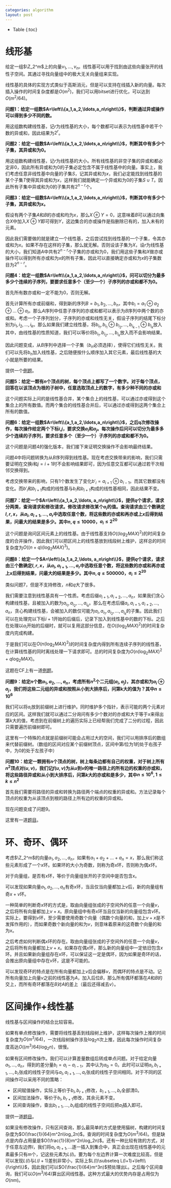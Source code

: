 ```yaml
---
categories: algorithm
layout: post
---
```


- Table
{:toc}

# 线形基

给定一组$\Z_2^m$上的向量$v_1,\ldots,v_n$。线性基可以用于找到由这些向量张开的线性子空间。其通过寻找向量组中的极大无关向量组来实现。

线性基的具体的实现方式类似于高斯消元，但是可以支持在线插入新的向量。每次插入操作的时间复杂度都是$O(m^2)$，我们可以用bitset进行优化，可以达到$O(m^2/64)$。

**问题1：给定一组数$A=\left\\{a_1,a_2,\ldots,a_n\right\\}$，判断通过异或操作可以得到多少不同的数。**

用这组数构建线性基，记$r$为线性基的大小，每个数都可以表示为线性基中若干个数的异或和，因此结果为$2^r$。

**问题2：给定一组数$A=\left\\{a_1,a_2,\ldots,a_n\right\\}$，判断其中有多少个子集，其异或和为0。**

用这组数构建线性基，记$r$为线性基的大小。所有线性基的非空子集的异或和都必定非0，因此所有异或和为0的子集必定包含不属于线性基中的向量。事实上，我们考虑任意非线性基中向量的子集$S$，记其异或和为$x$，我们必定能找到线性基的某个子集$T$使得其异或和为$x$，这样我们就能确定一个异或和为0的子集$S\cup T$。因此所有子集中异或和为0的子集共有$2^{n-r}$个。

**问题3：给定一组数$A=\left\\{a_1,a_2,\ldots,a_n\right\\}$，判断其中有多少个子集，其异或和为$x$。**

假设有两个子集$A$和$B$的亦或和均为$x$，那么$X\oplus Y=0$，这意味着$B$可以通过向集合$X$中加入$X\oplus Y$即可得到$Y$，这边集合的亦或操作是指删除已有的，加入未有的元素。

因此我们需要做的就是建立一个线性基，之后尝试找到线性基的一个子集，令其亦或和为$x$。如果不存在这样的子集，那么就无解。否则设该子集为$X$，设$r$为线性基的大小，我们知道$A$中共有$2^{n-r}$个子集的亦或和为0，我们用这些子集和$X$做亦或操作可以得到所有亦或和为$x$的所有子集，因此可以直接确定亦或和为$x$的子集数目为$2^{n-r}$。

**问题4：给定一组数$A=\left\\{a_1,a_2,\ldots,a_n\right\\}$，问可以切分为最多多少个连续的子序列，要要求任意多个（至少一个）子序列的亦或和都不为0。**

首先所有数亦或和一定不能为0，否则无解。

首先计算所有亦或前缀和，得到新的序列$B=b_1,b_2,\ldots, b_n$，其中$b_i=a_1\oplus a_2\oplus \ldots \oplus a_i$。那么$A$序列中任意子序列的亦或和都可以表示为$B$序列中两个数的亦或和。考虑一个子序列划分，子序列的亦或和线性无关，假设子序列的结尾下标分别为$i_1,i_2,\ldots, i_k$。那么如果我们建立线性基，将$b_{i_1},b_{i_1}\oplus b_{i_2}, \ldots, b_{i_{k-1}}\oplus b_{i_k}$放入其中，由线性基的性质知道，我们可以等价将$b_{i_1},b_{i_2},\ldots, b_{i_k}$放入而不会影响结果。

因此问题变成，从$B$序列中选择一个子集（$b_n$必须选择），使得它们线性无关。我们可以先将$b_n$加入线性基，之后随便按什么顺序加入其它元素，最后线性基的大小就是所要的结果。

提供一个[例题](https://codeforces.com/contest/1101/problem/G)。

**问题5：给定一颗有$n$个顶点的树，每个顶点上都写了一个数字。对于每个顶点，回答在以该顶点为根的子树中，任意选取顶点上的数字，有多少种不同的亦或和**

这个问题实际上问的是线性基合并，某个集合上的线性基，可以通过亦或得到这个集合上的所有数值。而两个集合的线性基合并后，可以通过亦或得到这两个集合上所有的数值。

**问题6：给定一组数$A=\left\\{a_1,a_2,\ldots,a_n\right\\}$，之后q次修改操作，每次操作给定两个下标$i$,$j$，要求交换$a_i$和$a_j$。每次操作后问可以切分为最多多少个连续的子序列，要求任意多个（至少一个）子序列的亦或和都不为0。**

这个问题是问题4的强化版本，我们接下来证明交换操作不会影响最终结果。

问题4中将问题转换为从$B$序列得到线性基。现在考虑交换带来的影响，我们只需要证明在交换$i$和$j=i+1$时不会影响结果即可，因为任意交互都可以通过若干次相邻交换得到。

考虑交换带来的影响，只有1个数发生了变化$b'_i=a_{i+1}\oplus b_{i-1}$。而其它数都没有变化。而$b'_i$和$b_{i+1}$构成的线性基与$b_i$和$b_{i+1}$构成的线性基相同，因此结果不变。

**问题7：给定一个$A=\left\\{a_1,a_2,\ldots, a_n\right\\}$，提供$q$个请求，请求分两类，查询请求和修改请求。修改请求修改某个$a_i$的值。查询请求由三个数确定$l,r,x$，从$a_l,a_{l+1},\ldots, a_r$中选取任意个数，将这些数的亦或和再亦或上$x$后得到结果，问最大的结果是多少。其中$n,q\leq 10000$，$a_i\leq 2^{20}$**

这个问题是询问区间元素上的线性基。由于线性基支持$O((log_2MAX)^2)$的时间复杂度的合并操作，因此我们可以把区间上的线性基放到线段树上维护，这样总的时间复杂度为$O((n+q)(\log_2MAX)^3)$。

**问题8：给定一个$A=\left\\{a_1,a_2,\ldots, a_n\right\\}$，提供$q$个请求，请求由三个数确定$l,r,x$，从$a_l,a_{l+1},\ldots, a_r$中选取任意个数，将这些数的亦或和再亦或上$x$后得到结果，问最大的结果是多少。其中$n,q\leq 500000$，$a_i\leq 2^{20}$**

类似问题7，但是不支持修改，$n$和$q$大了很多。

我们需要注意到线性基具有一个性质。考虑后缀$a_{i+1},a_{i+2},\ldots, a_n$，如果我们贪心构建线性基，且被加入的数为$a_{i_1},a_{i_2},\ldots, a_{i_k}$。那么在考虑后缀$a_i,a_{i+1},a_{i+2},\ldots, a_n$，贪心构建线性基，会被加入的数仅可能为$a_i,a_{i_1},a_{i_2},\ldots, a_{i_k}$的子集。因此我们可以在处理完以下标$i+1$开始的后缀后，记录下加入到线性基中的数的下标。之后在处理以$a_i$开始的后缀时，就可以复用这部分信息，在$O((\log_2MAX)^2)$的时间复杂度内完成构建。

于是我们可以在$O(n(\log_2MAX)^2)$的时间复杂度内得到所有连续子序列的线性基，在计算线性基的同时离线处理一下请求即可。总的时间复杂度为$O(n(\log_2MAX)^2+q\log_2MAX)$。

这题在CF上有一道[例题](https://codeforces.com/contest/1100/problem/F)。

**问题9：给定$n$个数$a_1,a_2,\ldots, a_n$，考虑所有$n^2$个二元组$(a_i,a_j)$，其亦或和为$a_i\oplus a_j$，我们将这些二元组的异或和按照从小到大排序后，问第k大的值为？其中$n\leq 10^6$**

我们可以将$a_i$放到前缀树上进行维护。同时维护多个指针，表示可能的两个元素对应的区间。这样我们就可以通过二分询问有多少个数对的亦或和大于等于$x$来得出第$k$大的值，考虑到在前缀树上的遍历实际上已经帮我们完成了二分的过程，因此只需要遍历前缀树即可。

这里有一个特殊的点就是前缀树可能会占用过大的空间，我们可以用排序后的数组来代替前缀树。（数组的区间对应某个前缀树顶点，区间中第$i$位为1的处于右孩子中，为0的处于左孩子中）

**问题10：给定一颗拥有$n$个顶点的树，树上每条边都有自己的权重，对于树上所有$n^2$顶点对$(u,v)$，我们记$f(u,v)$为从$u$到$v$的唯一路径上的所有边的权重的亦或和，将这些路径异或和从小到大排序后，问第$k$大的亦或和是多少，其中$n\leq 10^6, 1\leq k\leq n^2$**

首先我们需要将路径的异或和转换为路径两个端点的权重的异或和。方法记录每个顶点的权重为从该顶点到根的路径上所有边的权重的异或和。

现在问题变成了问题9。

这里有一道[题目](http://codeforces.com/contest/1055/problem/F)。

# 环、奇环、偶环

考虑$\Z_2^m$的向量$a_1,a_2,\ldots,a_n$，如果有$a_1+a_2+\ldots+a_n=x$，那么我们称这些元素形成了一个$x$环。如果环的大小为奇数，则称为奇$x$环，否则称为偶$x$环。

对于向量组，是否有$x$环，等价于向量组张开的子空间中是否包含$x$。

可以发现如果向量$a_1,a_2,\ldots,a_n$有奇$x$环，当且仅当向量都加上$v$后，新的向量组有奇$x+v$环。

一种简单的判断奇$x$环的方式是，取由向量组张成的子空间外的任意一个向量$v$，之后将所有向量都加上$v+x$。原向量组中有奇$x$环当且仅当新的向量组包含$v$环。实际上，要得到$v$环，至少需要使用奇数个向量（偶数个向量的和，加上$v+x$是不发挥作用的），而如果奇数个新向量的和为$v$，则意味着原来的这奇数个向量的和为$x$。

之后考虑如何判断偶$x$环的存在。取由向量组张成的子空间外的任意一个向量$v$，之后将所有向量都加上$v+x$。如果存在偶$x$环，那么新的向量组中一定依旧包含$x$环。并且如果新向量组存在$x$环，可以保证这一定是偶环，因为如果是奇环的话，会推出原向量组中存在$v$环，这是不可能的。

可以发现奇环的特点是在所有向量都加上$v$后会偏移$v$，而偶环的特点是不动。记所有向量加上向量$v$之前的线性基为$A$，加入后位$B$，那么所有偶环都落在$A$和$B$的交上，而所有奇环都落在$B$对$A$的差上（最后还得减去$v$）。

# 区间操作+线性基

线性基与区间操作的结合比较容易。

如果有单点修改操作，需要将线性基丢到线段树上维护，这样每次操作上推的时间复杂度为$O(m^3/64)$，一次线段树操作涉及$\log_2n$次上推，因此每次操作时间复杂度高达$O((m^3/64)\log_2n)$，很慢。

如果有区间修改操作。我们可以计算差量数组后转成单点问题。对于给定向量$a_1,\ldots,a_n$，得到的差分量$b_i=a_i-a_{i-1}$，其中认为$a_0=0$。此时可以证明$a_l,b_{l+1},\ldots,b_{r}$张成的线性子空间与$a_l,a_{l+1},\ldots,a_r$张成的线性子空间相同。对于不同的区间操作可以采用不同的策略：

- 区间赋值操作，实际上等价于$b_l,b_{r+1}$修改，$b_{l+1},\ldots,b_r$全部清$0$。
- 区间加法操作，等价于$b_l,b_{r+1}$修改，其余元素不变。
- 区间查询操作，查出$b_{l+1},\ldots,b_{r}$组成的线性子空间后把$a_l$插入即可。

提供一道[题目](https://codeforces.com/contest/587/problem/E)。

如果没有修改操作，只有区间查询，那么最简单的方式是使用猫树，构建的时间复杂度为$O(\frac{1}{64}m^2n\log_2n)$。查询的时间复杂度为$O(m^3/64)$。但是缺点是内存占用量是$O(\frac{1}{8}m^2n\log_2n)$。还有一种比较有效的方式，对于任意左边界$l$，我们将$a_l,a_{l+1},\ldots$逐一插入到集合中，真正会出现在线性基中的元素最多只有$m$个，记这些元素为$L(l)$。要为每个左边界计算一次难度比较高，但是可以发现$L(l)$与$L(l+1)$差别非常小，实际上$L(l)\subseteq L(l+1)+\left\\{l\right\\}$，因此我们可以$O(\frac{1}{64}m^3n)$预处理出$L$。之后每个区间查询，我们可以$O(m^3/64)$算出区间线性基。这种方式最大的优势内存是占用仅为$O(nm)$。